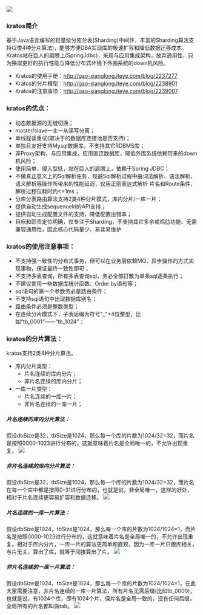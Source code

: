 ![](http://dl.iteye.com/upload/picture/pic/133973/d30fc066-9cb2-369e-bcae-5a729733c683.jpg)
### kratos简介
基于Java语言编写的轻量级分库分表(Sharding)中间件，丰富的Sharding算法支持(2类4种分片算法)，能够方便DBA实现库的极速扩容和降低数据迁移成本。Kratos站在巨人的肩膀上(SpringJdbc)，采用与应用集成架构，放弃通用性，只为换取更好的执行性能与降低分布式环境下外围系统的down机风险。<br>

- Kratos的使用手册：http://gao-xianglong.iteye.com/blog/2237277<br>
- Kratos的分片模型：http://gao-xianglong.iteye.com/blog/2238901<br>
- Kratos的注意事项：http://gao-xianglong.iteye.com/blog/2239007<br>

### kratos的优点：
- 动态数据源的无缝切换；<br>
- master/slave一主一从读写分离；<br>
- 单线程读重试(取决于的数据库连接池是否支持)；<br>
- 单独且友好支持Mysql数据库，不支持其它RDBMS库；<br>
- 非Proxy架构，与应用集成，应用直连数据库，降低外围系统依赖带来的down机风险；<br>
- 使用简单，侵入型低，站在巨人的肩膀上，依赖于Spring JDBC；<br>
- 不做真正意义上的Sql解析任务，规避Sql解析过程中由词法解析、语法解析、语义解析等操作所带来的性能延迟，仅用正则表达式解析    片名和Route条件，解析过程仅耗时约<=1ms；<br>
- 分库分表路由算法支持2类4种分片模式，库内分片/一库一片；<br>
- 提供自动生成sequenceId的API支持；<br>
- 提供自动生成配置文件的支持，降低配置出错率；<br>
- 目标和职责定位明确，仅专注于Sharding，不支持其它多余或鸡肋功能、无需兼容通用性，因此核心代码量少、易读易维护<br>

### kratos的使用注意事项：
- 不支持强一致性的分布式事务，但可以在业务层依赖MQ、异步操作的方式实现事物，保证最终一致性即可；
- 不支持多表查询，所有多表查询sql，务必全部打散为单条sql逐条执行；
- 不建议使用一些数据库统计函数、Order by语句等；
- sql语句的第一个参数务必是路由条件；
- 不支持sql语句中出现数据库别名；
- 路由条件必须是整数类型；
- 在连续分片模式下，子表后缀为符号"_"+4位整型，比如“tb_0001”——"tb_1024"；

### kratos的分片算法：
kratos支持2类4种分片算法。
- 库内分片类型：
  - 片名连续的库内分片；
  - 非片名连续的库内分片；
- 一库一片类型：
  - 片名连续的一库一片；
  - 非片名连续的一库一片；

##### 片名连续的库内分片算法：
假设dbSize是32，tbSize是1024，那么每一个库的片数为1024/32=32，而片名是按照0000-1023进行分布的，这就意味着片名是全局唯一的，不允许出现重复。
![](http://dl.iteye.com/upload/picture/pic/133891/f7d547a8-6d8e-3404-a3f0-6dce8b25042a.jpg)

##### 非片名连续的库内分片算法：
假设dbSize是32，tbSize是1024，那么每一个库的片数为1024/32=32，而片名在每一个库中都是按照0-31进行分布的，也就是说，非全局唯一，这样的好处，相对于片名连续更容易扩容和数据迁移。
![](http://dl.iteye.com/upload/picture/pic/133951/572c7b86-5198-3456-8e74-06bc3433e150.jpg)

##### 片名连续的一库一片算法：
假设dbSize是1024，tbSize是1024，那么每一个库的片数为1024/1024=1，而片名是按照0000-1023进行分布的，这就意味着片名是全局唯一的，不允许出现重复。相对于库内分片，一库一片的算法更简单和直观，因为一库一片只跟库相关，与片无关，算出了库，就等于间接算出了片。
![](http://dl.iteye.com/upload/picture/pic/133893/11a51597-bec8-321e-9389-2429bd01ff7e.jpg)

##### 非片名连续的一库一片算法：
假设dbSize是1024，tbSize是1024，那么每一个库的片数为1024/1024=1，在此大家需要注意，非片名连续的一库一片算法，所有片名无需后缀(比如tb_0000)，也就是说，有1024个库，即有1024个片，但片名是全局一致的，没有任何后缀，全局所有的片名都叫做tab。
![](http://dl.iteye.com/upload/picture/pic/133953/4fcb6744-daa1-34ef-817c-a412a45a37b3.jpg)
